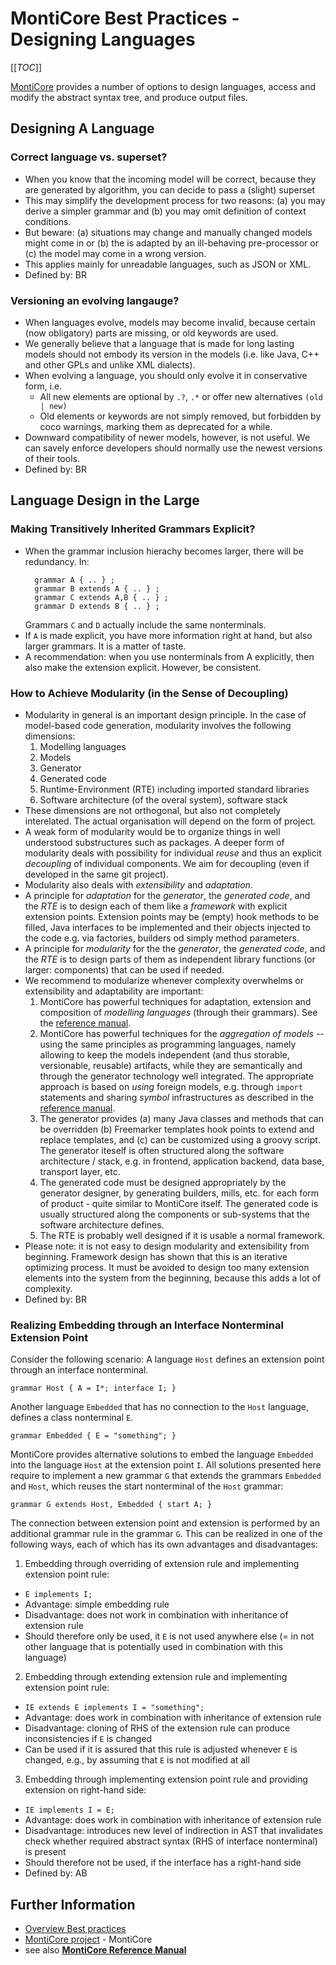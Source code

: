 <!-- (c) https://github.com/MontiCore/monticore -->

# MontiCore Best Practices - Designing Languages

[[_TOC_]]

[MontiCore](http://www.monticore.de) provides a number of options to design 
languages, access and modify the abstract syntax tree, and produce output files.


## **Designing A Language**

### Correct language vs. superset?
* When you know that the incoming model will be correct, because they are generated
  by algorithm, you can decide to pass a (slight) superset 
* This may simplify the development process for two reasons: 
  (a) you may derive a simpler grammar and (b) you may omit definition of 
  context conditions.
* But beware: (a) situations may change and manually changed models might come in
  or (b) the is adapted by an ill-behaving pre-processor or (c) the model
  may come in a wrong version.
* This applies mainly for unreadable languages, such as JSON or XML.
* Defined by: BR


### Versioning an evolving langauge?
* When languages evolve, models may become invalid, because 
  certain (now obligatory) parts are missing, or old keywords are used.
* We generally believe that a language that is made for long lasting 
  models should not embody its version in the models (i.e. like Java, C++ and 
  other GPLs and unlike XML dialects).
* When evolving a language, you should only evolve it in conservative form, i.e.
  * All new elements are optional by `.?`, `.*` or offer new alternatives `(old | new)`
  * Old elements or keywords are not simply removed, but 
    forbidden by coco warnings, marking them as deprecated for a while. 
* Downward compatibility of newer models, however, is not useful. 
  We can savely enforce developers should normally use the newest 
  versions of their tools.
* Defined by: BR



## **Language Design in the Large**


### Making Transitively Inherited Grammars Explicit?
* When the grammar inclusion hierachy becomes larger, there will be redundancy.
  In:
  ```
    grammar A { .. } ;
    grammar B extends A { .. } ;
    grammar C extends A,B { .. } ;
    grammar D extends B { .. } ;
  ```
  Grammars `C` and `D` actually include the same nonterminals.
* If `A` is made explicit, you have more information right at hand, but also
  larger grammars. It is a matter of taste.
* A recommendation: when you use nonterminals from A explicitly, then also 
  make the extension explicit. However, be consistent.


### How to Achieve Modularity (in the Sense of Decoupling)
* Modularity in general is an important design principle.
  In the case of model-based code generation, modularity involves the following 
  dimensions:
  1. Modelling languages
  2. Models
  3. Generator
  4. Generated code
  5. Runtime-Environment (RTE) including imported standard libraries
  6. Software architecture (of the overal system), software stack
* These dimensions are not orthogonal, but also not completely interelated.
  The actual organisation will depend on the form of project.
* A weak form of modularity would be to organize things in
  well understood substructures such as packages. 
  A deeper form of modularity deals with possibility for individual *reuse* 
  and thus an explicit *decoupling* of individual components. We aim for 
  decoupling (even if developed in the same git project).
* Modularity also deals with *extensibility* and *adaptation*.
* A principle for *adaptation* for the *generator*, 
  the *generated code*, and the *RTE* is to design each of them
  like a *framework* with explicit extension points.
  Extension points may be (empty) hook methods to be filled, Java interfaces
  to be implemented and their objects injected to the code e.g. via 
  factories, builders od simply method parameters.
* A principle for *modularity* for the the *generator*, 
  the *generated code*, and the *RTE* is to design parts of them as 
  independent library functions (or larger: components) that can be used if needed.
* We recommend to modularize whenever complexity overwhelms or extensibility and
  adaptability are important:
  1. MontiCore has powerful techniques for adaptation, extension and 
    composition of *modelling languages* (through their grammars). See the
    [reference manual](http://monticore.de/MontiCore_Reference-Manual.2017.pdf).
  2. MontiCore has powerful techniques for the *aggregation of models* --
    using the same principles as programming languages, namely allowing to keep 
    the models independent (and thus storable, versionable, reusable) artifacts,
    while they are semantically and through the generator technology well integrated. 
    The appropriate approach is based on *using* foreign models, e.g. through 
    `import` statements and sharing *symbol* infrastructures as described in the
    [reference manual](http://monticore.de/MontiCore_Reference-Manual.2017.pdf).
  3. The generator provides (a) many Java classes and methods that can be overridden
    (b) Freemarker templates hook points to extend and replace templates, and (c)
    can be customized using a groovy script.
    The generator iteself is often structured along the software architecture / stack,
    e.g. in frontend, application backend, data base, transport layer, etc.
  4. The generated code must be designed appropriately by the generator designer, 
    by generating builders, mills, etc. for each form of product - quite similar 
    to MontiCore itself.
    The generated code is usually structured along the components or sub-systems
    that the software architecture defines.
  5. The RTE is probably well designed if it is usable a normal framework.
* Please note: it is not easy to design modularity and extensibility from beginning.
  Framework design has shown that this is an iterative optimizing process.
  It must be avoided to design too many extension elements into the system
  from the beginning, because this adds a lot of complexity.
* Defined by: BR  

### Realizing Embedding through an Interface Nonterminal Extension Point

Consider the following scenario: 
A language `Host` defines an extension point through an interface nonterminal.

```
grammar Host { A = I*; interface I; }
```

Another language `Embedded` that has no connection to the `Host` language, 
defines a class nonterminal `E`.

```
grammar Embedded { E = "something"; }
```

MontiCore provides alternative solutions to embed the language `Embedded`
into the language `Host` at the extension point `I`. All solutions presented here
require to implement a new grammar `G` that extends the grammars `Embedded` and `Host`, 
which reuses the start nonterminal of the `Host` grammar:

```
grammar G extends Host, Embedded { start A; }
```

The connection between extension point and extension is performed by an additional
grammar rule in the grammar `G`. This can be realized in one of the following ways, each 
of which has its own advantages and disadvantages:

1. Embedding through overriding of extension rule and implementing extension point rule:
  * `E implements I;`
  * Advantage: simple embedding rule
  * Disadvantage: does not work in combination with inheritance of extension rule
  * Should therefore only be used, it `E` is not used anywhere else (= in not other language that is potentially used in combination with this language) 
2. Embedding through extending extension rule and implementing extension point rule:
  * `IE extends E implements I = "something";`
  * Advantage: does work in combination with inheritance of extension rule
  * Disadvantage: cloning of RHS of the extension rule can produce inconsistencies if `E` is changed
  * Can be used if it is assured that this rule is adjusted whenever `E` is changed, e.g., by assuming that `E` is not modified at all
3. Embedding through implementing extension point rule and providing extension on right-hand side:
  * `IE implements I = E;`
  * Advantage: does work in combination with inheritance of extension rule
  * Disadvantage: introduces new level of indirection in AST that invalidates check whether required abstract syntax (RHS of interface nonterminal) is present
  * Should therefore not be used, if the interface has a right-hand side
* Defined by: AB



## Further Information

* [Overview Best practices](BestPractices.md)
* [MontiCore project](../../README.md) - MontiCore
* see also [**MontiCore Reference Manual**](http://www.monticore.de/)


